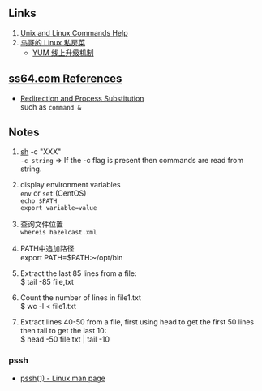 ## Links ##
1. [Unix and Linux Commands Help](https://www.computerhope.com/unix.htm)
2. [鸟哥的 Linux 私房菜](http://cn.linux.vbird.org/linux_basic/linux_basic.php)
   + [YUM 线上升级机制](http://cn.linux.vbird.org/linux_basic/0520rpm_and_srpm.php#yumclient)

## [ss64.com References](https://ss64.com/bash/)
+ [Redirection and Process Substitution](https://ss64.com/bash/syntax-redirection.html)  
  such as `command &`

## Notes ##
1. [sh](https://www.computerhope.com/unix/ush.htm) -c "XXX"  
`-c string` =>	If the -c flag is present then commands are read from string.

2. display environment variables  
`env` or `set` (CentOS)  
`echo $PATH`  
`export variable=value`  

3. 查询文件位置  
`whereis hazelcast.xml`  

4. PATH中追加路径  
export PATH=$PATH:~/opt/bin  

5. Extract the last 85 lines from a file:  
$ tail -85 file,txt  

6. Count the number of lines in file1.txt  
$ wc -l < file1.txt  

7. Extract lines 40-50 from a file, first using head to get the first 50 lines then tail to get the last 10:  
$ head -50 file.txt | tail -10  


### pssh
+ [pssh(1) - Linux man page](https://linux.die.net/man/1/pssh)
